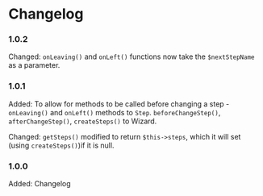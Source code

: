 # Changelog

### 1.0.2

Changed:    `onLeaving()` and `onLeft()` functions now take the `$nextStepName` as a parameter.

### 1.0.1

Added:      To allow for methods to be called before changing a step - `onLeaving()` and `onLeft()` methods to `Step`.
`beforeChangeStep()`, `afterChangeStep()`, `createSteps()` to Wizard. 

Changed:    `getSteps()` modified to return `$this->steps`, which it will set (using `createSteps()`)if it is null. 

### 1.0.0

Added:      Changelog
